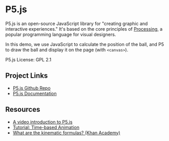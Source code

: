 # P5.js

P5.js is an open-source JavaScript library for "creating graphic and interactive experiences." It's based on the core principles of [Processing](https://github.com/processing/processing), a popular programming language for visual designers.

In this demo, we use JavaScript to calculate the position of the ball, and P5 to draw the ball and display it on the page (with `<canvas>`).

P5.js License: GPL 2.1

## Project Links

  * [P5.js Github Repo](https://github.com/processing/p5.js)
  * [P5.js Documentation](http://p5js.org/)

## Resources

  * [A video introduction to P5.js](http://hello.p5js.org/)
  * [Tutorial: Time-based Animation](https://www.viget.com/articles/time-based-animation)
  * [What are the kinematic formulas? (Khan Academy)](https://www.khanacademy.org/science/physics/one-dimensional-motion/kinematic-formulas/a/what-are-the-kinematic-formulas)
